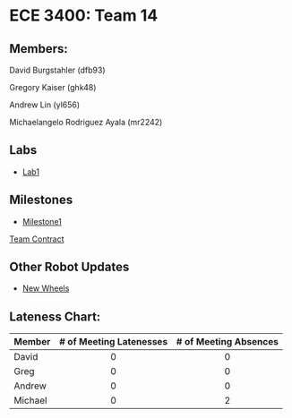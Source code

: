 #  ECE 3400: Team 14

## Members:

David Burgstahler (dfb93)

Gregory Kaiser (ghk48)

Andrew Lin (yl656)

Michaelangelo Rodriguez Ayala (mr2242)

## Labs
* [Lab1](Labs/Lab1.md)

## Milestones
* [Milestone1](Milestones/Milestone1.md)

[Team Contract](./team_contract.md)

## Other Robot Updates
* [New Wheels](OtherUpdates/newWheels.md)

## Lateness Chart: 

| Member       | # of Meeting Latenesses | # of Meeting Absences | 
| -------------|:-------------:|:-------------:|
| David        | 0             | 0             |
| Greg         | 0             | 0             | 
| Andrew       | 0             | 0             | 
| Michael      | 0             | 2             | 
